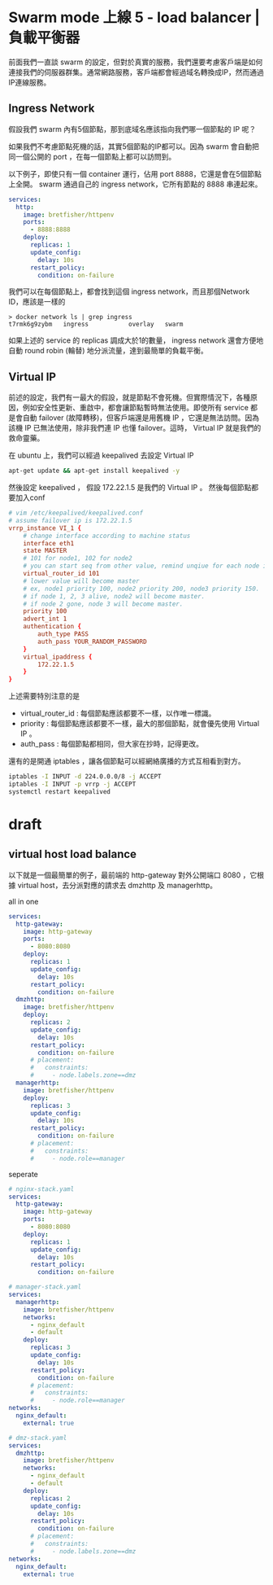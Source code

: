 # Swarm mode 上線 5 - load balancer | 負載平衡器
前面我們一直談 swarm 的設定，但對於真實的服務，我們還要考慮客戶端是如何連接我們的伺服器群集。通常網路服務，客戶端都會經過域名轉換成IP，然而通過IP連線服務。

## Ingress Network
假設我們 swarm 內有5個節點，那到底域名應該指向我們哪一個節點的 IP 呢？

如果我們不考慮節點死機的話，其實5個節點的IP都可以。因為 swarm 會自動把同一個公開的 port ，在每一個節點上都可以訪問到。

以下例子，即使只有一個 container 運行，佔用 port 8888，它還是會在5個節點上全開。 swarm 通過自己的 ingress network，它所有節點的 8888 串連起來。
```yaml
services:
  http:
    image: bretfisher/httpenv
    ports:
      - 8888:8888
    deploy:
      replicas: 1
      update_config:
        delay: 10s
      restart_policy:
        condition: on-failure
```

我們可以在每個節點上，都會找到這個 ingress network，而且那個Network ID，應該是一樣的
```
> docker network ls | grep ingress
t7rmk6g9zybm   ingress           overlay   swarm
```

如果上述的 service 的 replicas 調成大於1的數量， ingress network 還會方便地自動 round robin (輪替) 地分派流量，達到最簡單的負載平衡。

## Virtual IP
前述的設定，我們有一最大的假設，就是節點不會死機。但實際情況下，各種原因，例如安全性更新、重啟中，都會讓節點暫時無法使用。即使所有 service 都是會自動 failover (故障轉移)，但客戶端還是用舊機 IP ，它還是無法訪問。因為該機 IP 已無法使用，除非我們連 IP 也懂 failover。這時， Virtual IP 就是我們的救命靈藥。

在 ubuntu 上，我們可以經過 keepalived 去設定 Virtual IP
```bash
apt-get update && apt-get install keepalived -y
```

然後設定 keepalived ， 假設 172.22.1.5 是我們的 Virtual IP 。 然後每個節點都要加入conf
```conf
# vim /etc/keepalived/keepalived.conf
# assume failover ip is 172.22.1.5
vrrp_instance VI_1 {
    # change interface according to machine status
    interface eth1
    state MASTER
    # 101 for node1, 102 for node2
    # you can start seq from other value, remind unqiue for each node is ok; 
    virtual_router_id 101
    # lower value will become master
    # ex, node1 priority 100, node2 priority 200, node3 priority 150.
    # if node 1, 2, 3 alive, node2 will become master.
    # if node 2 gone, node 3 will become master.
    priority 100
    advert_int 1
    authentication {
        auth_type PASS
        auth_pass YOUR_RANDOM_PASSWORD
    }
    virtual_ipaddress {
        172.22.1.5
    }
}
```

上述需要特別注意的是
- virtual_router_id : 每個節點應該都要不一樣，以作唯一標識。
- priority : 每個節點應該都要不一樣，最大的那個節點，就會優先使用 Virtual IP 。
- auth_pass : 每個節點都相同，但大家在抄時，記得更改。

還有的是開通 iptables ，讓各個節點可以經網絡廣播的方式互相看到對方。
```bash
iptables -I INPUT -d 224.0.0.0/8 -j ACCEPT
iptables -I INPUT -p vrrp -j ACCEPT
systemctl restart keepalived
```

# draft
## virtual host load balance
以下就是一個最簡單的例子，最前端的 http-gateway 對外公開端口 8080 ，它根據 virtual host，去分派對應的請求去 dmzhttp 及 managerhttp。

all in one
```yaml
services:
  http-gateway:
    image: http-gateway
    ports:
      - 8080:8080
    deploy:
      replicas: 1
      update_config:
        delay: 10s
      restart_policy:
        condition: on-failure
  dmzhttp:
    image: bretfisher/httpenv
    deploy:
      replicas: 2
      update_config:
        delay: 10s
      restart_policy:
        condition: on-failure
      # placement:
      #   constraints:
      #     - node.labels.zone==dmz
  managerhttp:
    image: bretfisher/httpenv
    deploy:
      replicas: 3
      update_config:
        delay: 10s
      restart_policy:
        condition: on-failure
      # placement:
      #   constraints:
      #     - node.role==manager
```

seperate
```yaml
# nginx-stack.yaml
services:
  http-gateway:
    image: http-gateway
    ports:
      - 8080:8080
    deploy:
      replicas: 1
      update_config:
        delay: 10s
      restart_policy:
        condition: on-failure

# manager-stack.yaml
services:
  managerhttp:
    image: bretfisher/httpenv
    networks:
      - nginx_default
      - default
    deploy:
      replicas: 3
      update_config:
        delay: 10s
      restart_policy:
        condition: on-failure
      # placement:
      #   constraints:
      #     - node.role==manager
networks:
  nginx_default:
    external: true

# dmz-stack.yaml
services:
  dmzhttp:
    image: bretfisher/httpenv
    networks:
      - nginx_default
      - default
    deploy:
      replicas: 2
      update_config:
        delay: 10s
      restart_policy:
        condition: on-failure
      # placement:
      #   constraints:
      #     - node.labels.zone==dmz
networks:
  nginx_default:
    external: true
```